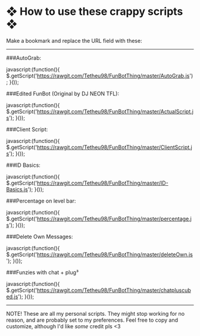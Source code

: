 ❖ How to use these crappy scripts ❖
===============

Make a bookmark and replace the URL field with these:

---------
###AutoGrab:

 javascript:(function(){
 	$.getScript('https://rawgit.com/Tetheu98/FunBotThing/master/AutoGrab.js');
 }());

###Edited FunBot (Original by DJ NEON TFL):

 javascript:(function(){
   $.getScript('https://rawgit.com/Tetheu98/FunBotThing/master/ActualScript.js');
 }());

###Client Script:

 javascript:(function(){
   $.getScript('https://rawgit.com/Tetheu98/FunBotThing/master/ClientScript.js');
 }());

###ID Basics:

 javascript:(function(){
   $.getScript('https://rawgit.com/Tetheu98/FunBotThing/master/ID-Basics.js');
 }());

###Percentage on level bar:

 javascript:(function(){
   $.getScript('https://rawgit.com/Tetheu98/FunBotThing/master/percentage.js');
 }());

###Delete Own Messages:

 javascript:(function(){
   $.getScript('https://rawgit.com/Tetheu98/FunBotThing/master/deleteOwn.js');
 }());

###Funzies with chat + plug³

 javascript:(function(){
   $.getScript('https://rawgit.com/Tetheu98/FunBotThing/master/chatpluscubed.js');
 }());

---------
NOTE! These are all my personal scripts. They might stop working for no reason, and are probably set to my preferences.  Feel free to copy and customize, although I'd like *some* credit pls <3

